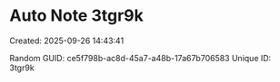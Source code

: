 ﻿# Auto Note 3tgr9k
Created: 2025-09-26 14:43:41

Random GUID: ce5f798b-ac8d-45a7-a48b-17a67b706583
Unique ID: 3tgr9k
